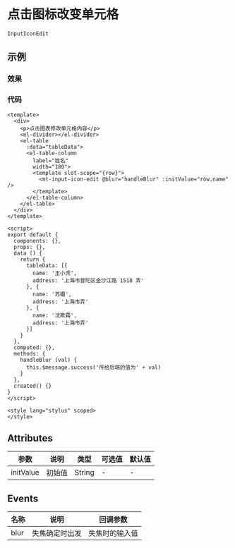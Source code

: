 # 点击图标改变单元格    
`InputIconEdit`  

## 示例  

### 效果

### 代码  
```vue
<template>
  <div>
    <p>点击图表修改单元格内容</p>
    <el-divider></el-divider>
    <el-table
      :data="tableData">
      <el-table-column
        label="姓名"
        width="180">
        <template slot-scope="{row}">
          <mt-input-icon-edit @blur="handleBlur" :initValue="row.name" />
        </template>
      </el-table-column>
    </el-table>
  </div>
</template>

<script>
export default {
  components: {},
  props: {},
  data () {
    return {
      tableData: [{
        name: '王小虎',
        address: '上海市普陀区金沙江路 1518 弄'
      }, {
        name: '苏媚',
        address: '上海市弄'
      }, {
        name: '沈欺霜',
        address: '上海市弄'
      }]
    }
  },
  computed: {},
  methods: {
    handleBlur (val) {
      this.$message.success('传给后端的值为' + val)
    }
  },
  created() {}
}
</script>

<style lang="stylus" scoped>
</style>
```

## Attributes
| 参数 | 说明 | 类型  | 可选值 | 默认值 | 
| ---- | ------- | ---- | ---- | ---- |
| initValue | 初始值 | String | - | - |  

## Events
| 名称 | 说明 | 回调参数 |  
| ---- | ---- | ---- |
| blur | 失焦确定时出发 | 失焦时的输入值 |
